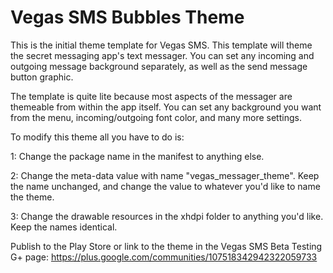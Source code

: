 Vegas SMS Bubbles Theme
====================

This is the initial theme template for Vegas SMS. This template will theme the secret messaging app's text messager. You can set any incoming and outgoing message background separately, as well as the send message button graphic. 

The template is quite lite because most aspects of the messager are themeable from within the app itself. You can set any background you want from the menu, incoming/outgoing font color, and many more settings.

To modify this theme all you have to do is:

1: Change the package name in the manifest to anything else.

2: Change the meta-data value with name "vegas_messager_theme". Keep the name unchanged, and change the value to whatever you'd like to name the theme.

3: Change the drawable resources in the xhdpi folder to anything you'd like. Keep the names identical.

Publish to the Play Store or link to the theme in the Vegas SMS Beta Testing G+ page: https://plus.google.com/communities/107518342942322059733

